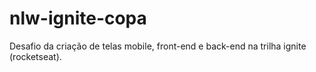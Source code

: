 # nlw-ignite-copa
Desafio da criação de telas mobile, front-end e back-end na trilha ignite (rocketseat).
